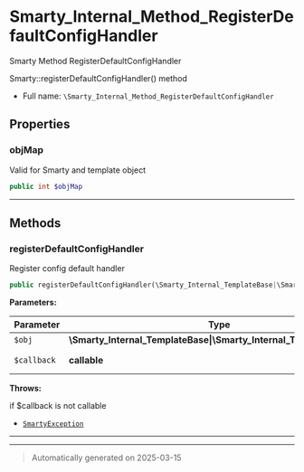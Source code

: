 
# Smarty_Internal_Method_RegisterDefaultConfigHandler

Smarty Method RegisterDefaultConfigHandler

Smarty::registerDefaultConfigHandler() method

* Full name: `\Smarty_Internal_Method_RegisterDefaultConfigHandler`



## Properties


### objMap

Valid for Smarty and template object

```php
public int $objMap
```






***

## Methods


### registerDefaultConfigHandler

Register config default handler

```php
public registerDefaultConfigHandler(\Smarty_Internal_TemplateBase|\Smarty_Internal_Template|\Smarty $obj, callable $callback): \Smarty|\Smarty_Internal_Template
```








**Parameters:**

| Parameter | Type | Description |
|-----------|------|-------------|
| `$obj` | **\Smarty_Internal_TemplateBase&#124;\Smarty_Internal_Template&#124;\Smarty** |  |
| `$callback` | **callable** | class/method name |




**Throws:**
<p>if $callback is not callable</p>

- [`SmartyException`](./SmartyException.md)



***


***
> Automatically generated on 2025-03-15
